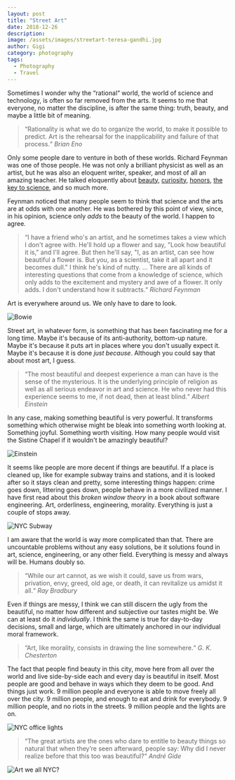 ```yaml
---
layout: post
title: "Street Art"
date: 2018-12-26
description:
image: /assets/images/streetart-teresa-gandhi.jpg
author: Gigi
category: photography
tags:
  - Photography
  - Travel
---
```


Sometimes I wonder why the “rational“ world, the world of science and technology, is often so far removed from the arts. It seems to me that everyone, no matter the discipline, is after the same thing: truth, beauty, and maybe a little bit of meaning.

<blockquote>
“Rationality is what we do to organize the world, to make it possible to predict. Art is the rehearsal for the inapplicability and failure of that process.“
<cite>Brian Eno</cite>
</blockquote>

Only some people dare to venture in both of these worlds. Richard Feynman was one of those people. He was not only a brilliant physicist as well as an artist, but he was also an eloquent writer, speaker, and most of all an amazing teacher. He talked eloquently about [beauty](https://www.youtube.com/watch?v=cRmbwczTC6E), [curiosity](https://www.youtube.com/watch?v=lmTmGLzPVyM), [honors](https://www.youtube.com/watch?v=Dkv0KCR3Yiw), [the key to science](https://www.youtube.com/watch?v=tD_XAX--Ono), and so much more.

Feynman noticed that many people seem to think that science and the arts are at odds with one another. He was bothered by this point of view, since, in his opinion, science only _adds_ to the beauty of the world. I happen to agree.

<blockquote>
“I have a friend who's an artist, and he sometimes takes a view which I don't agree with. He'll hold up a flower and say, "Look how beautiful it is," and I'll agree. But then he'll say, "I, as an artist, can see how beautiful a flower is. But you, as a scientist, take it all apart and it becomes dull." I think he's kind of nutty. … There are all kinds of interesting questions that come from a knowledge of science, which only adds to the excitement and mystery and awe of a flower. It only adds. I don't understand how it subtracts.“
<cite>Richard Feynman</cite>
</blockquote>

Art is everywhere around us. We only have to dare to look.


![Bowie](/assets/images/streetart-bowie.jpg#full)

Street art, in whatever form, is something that has been fascinating me for a long time. Maybe it's because of its anti-authority, bottom-up nature. Maybe it's because it puts art in places where you don't usually expect it. Maybe it's because it is done _just because_. Although you could say that about most art, I guess.

<blockquote>
“The most beautiful and deepest experience a man can have is the sense of the mysterious. It is the underlying principle of religion as well as all serious endeavor in art and science. He who never had this experience seems to me, if not dead, then at least blind.“
<cite>Albert Einstein</cite>
</blockquote>

In any case, making something beautiful is very powerful. It transforms something which otherwise might be bleak into something worth looking at. Something joyful. Something worth visiting. How many people would visit the Sistine Chapel if it wouldn't be amazingly beautiful?

![Einstein](/assets/images/streetart-einstein.jpg#full)

It seems like people are more decent if things are beautiful. If a place is cleaned up, like for example subway trains and stations, and it is looked after so it stays clean and pretty, some interesting things happen: crime goes down, littering goes down, people behave in a more civilized manner. I have first read about this _broken window theory_ in a book about software engineering. Art, orderliness, engineering, morality. Everything is just a couple of stops away.

![NYC Subway](/assets/images/nyc-subway.jpg#full)

I am aware that the world is way more complicated than that. There are uncountable problems without any easy solutions, be it solutions found in art, science, engineering, or any other field. Everything is messy and always will be. Humans doubly so.

<blockquote>
“While our art cannot, as we wish it could, save us from wars, privation, envy, greed, old age, or death, it can revitalize us amidst it all.“
<cite>Ray Bradbury</cite>
</blockquote>

Even if things are messy, I think we can still discern the ugly from the beautiful, no matter how different and subjective our tastes might be. We can at least do it _individually_. I think the same is true for day-to-day decisions, small and large, which are ultimately anchored in our individual moral framework.

<blockquote>
“Art, like morality, consists in drawing the line somewhere.“
<cite>G. K. Chesterton</cite>
</blockquote>

The fact that people find beauty in this city, move here from all over the world and live side-by-side each and every day is beautiful in itself. Most people are good and behave in ways which they deem to be good. And things just work. 9 million people and everyone is able to move freely all over the city. 9 million people, and enough to eat and drink for everybody. 9 million people, and no riots in the streets. 9 million people and the lights are on.

![NYC office lights](/assets/images/nyc-office-lights.jpg#full)

<blockquote>
“The great artists are the ones who dare to entitle to beauty things so natural that when they’re seen afterward, people say: Why did I never realize before that this too was beautiful?“
<cite>André Gide</cite>
</blockquote>

![Art we all NYC?](/assets/images/art-we-all-nyc.jpg#full)
